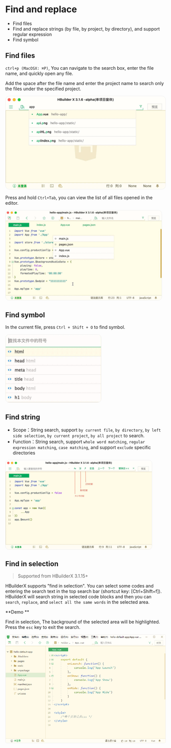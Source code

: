 # Find and replace

- Find files
- Find and replace strings (by file, by project, by directory), and support regular expression
- Find symbol

## Find files

`ctrl+p (MacOSX: ⌘P)`, You can navigate to the search box, enter the file name, and quickly open any file.

Add the space after the file name and enter the project name to search only the files under the specified project.

<img src="/static/snapshots/tutorial/find_file.jpg" style="zoom: 50%;border-radius: 24px;border:1px solid #eee;"/>

Press and hold `Ctrl+Tab`, you can view the list of all files opened in the editor.

<img src="/static/snapshots/tutorial/find_file_2.jpg" style="zoom: 48%;border-radius: 24px;border:1px solid #eee;"/>

## Find symbol

In the current file, press `Ctrl + Shift + O` to find symbol.

<img src="/static/snapshots/tutorial/find_symbol.jpg" style="zoom: 48%;border-radius: 24px;border:1px solid #eee;"/>

## Find string

- Scope：String search, support `by current file`, `by directory`, `by left side selection`, `by current project`, `by all project` to search.
- Function：String search, support `whole word matching`, `regular expression matching`, `case matching`, and support `exclude` specific directories

<img src="/static/snapshots/tutorial/find_str.jpg" style="zoom: 45%;border-radius: 24px;border:1px solid #eee;"/>

## Find in selection

> Supported from HBuilderX 3.1.15+

HBuilderX supports "find in selection". You can select some codes and entering the search text in the top search bar (shortcut key: [Ctrl+Shift+f]). HBuilderX will search string in selected code blocks and then you can `search`, `replace`, and `select all the same words` in the selected area.

**Demo **

Find in selection, The background of the selected area will be highlighted. Press the `esc` key to exit the search.

<img src="/static/snapshots/tutorial/find_region.gif" style="zoom: 90%; border-radius: 5px;border:1px solid #eee;"/>

